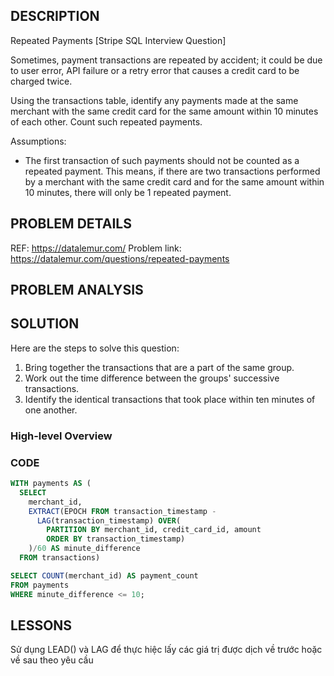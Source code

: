 ## DESCRIPTION
Repeated Payments [Stripe SQL Interview Question]

Sometimes, payment transactions are repeated by accident; it could be due to user error, API failure or a retry error that causes a credit card to be charged twice.

Using the transactions table, identify any payments made at the same merchant with the same credit card for the same amount within 10 minutes of each other. Count such repeated payments.

Assumptions:
- The first transaction of such payments should not be counted as a repeated payment. This means, if there are two transactions performed by a merchant with the same credit card and for the same amount within 10 minutes, there will only be 1 repeated payment.

## PROBLEM DETAILS
REF: <https://datalemur.com/>
Problem link: <https://datalemur.com/questions/repeated-payments>

## PROBLEM ANALYSIS

## SOLUTION
Here are the steps to solve this question:
1. Bring together the transactions that are a part of the same group.
2. Work out the time difference between the groups' successive transactions.
3. Identify the identical transactions that took place within ten minutes of one another.


### High-level Overview

### CODE
```sql
WITH payments AS (
  SELECT 
    merchant_id, 
    EXTRACT(EPOCH FROM transaction_timestamp - 
      LAG(transaction_timestamp) OVER(
        PARTITION BY merchant_id, credit_card_id, amount 
        ORDER BY transaction_timestamp)
    )/60 AS minute_difference 
  FROM transactions) 

SELECT COUNT(merchant_id) AS payment_count
FROM payments 
WHERE minute_difference <= 10;
```

## LESSONS
Sử dụng LEAD() và LAG để thực hiệc lấy các giá trị được dịch về trước hoặc về sau theo yêu cầu
